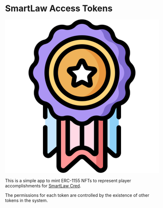 # SmartLaw Access Tokens

![SmartLaw Cred Tokens](packages/ui/public/logo.svg)

This is a simple app to mint ERC-1155 NFTs to represent player accomplishments for [SmartLaw Cred](//cred.freeweb3.com).

The permissions for each token are controlled by the existence of other tokens in the system.

